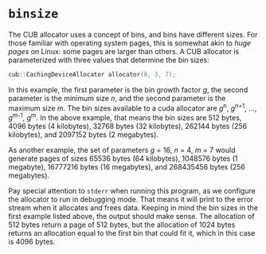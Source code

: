 # `binsize`

The CUB allocator uses a concept of bins, and bins have different sizes. For
those familiar with operating system pages, this is somewhat akin to _huge
pages_ on Linux: some pages are larger than others. A CUB allocator is
parameterized with three values that determine the bin sizes:

```cpp
cub::CachingDeviceAllocator allocator(8, 3, 7);
```

In this example, the first parameter is the bin growth factor _g_, the second
parameter is the minimum size _n_, and the second parameter is the maximum size
_m_. The bin sizes available to a cuda allocator are _g_<sup>n</sup>,
_g_<sup>n+1</sup>, ..., _g_<sup>m-1</sup>, _g_<sup>m</sup>. In the above
example, that means the bin sizes are 512 bytes, 4096 bytes (4 kilobytes), 32768
bytes (32 kilobytes), 262144 bytes (256 kilobytes), and 2097152 bytes (2
megabytes).

As another example, the set of parameters _g_ = 16, _n_ = 4, _m_ = 7 would
generate pages of sizes 65536 bytes (64 kilobytes), 1048576 bytes (1 megabyte),
16777216 bytes (16 megabytes), and 268435456 bytes (256 megabytes).

Pay special attention to `stderr` when running this program, as we configure the
allocator to run in debugging mode. That means it will print to the error stream
when it allocates and frees data. Keeping in mind the bin sizes in the first
example listed above, the output should make sense. The allocation of 512 bytes
return a page of 512 bytes, but the allocation of 1024 bytes returns an
allocation equal to the first bin that could fit it, which in this case is 4096
bytes.